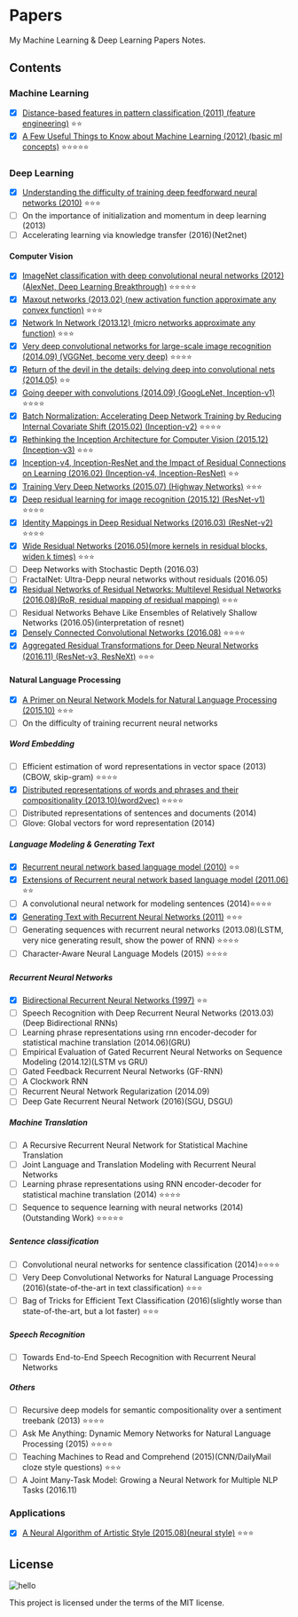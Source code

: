 # Papers
My Machine Learning & Deep Learning Papers Notes.

## Contents
### Machine Learning
- [x] [Distance-based features in pattern classification (2011) (feature engineering)](https://github.com/SunnyMarkLiu/Papers/blob/master/Machine%20Learning/Distance-based%20features%20in%20pattern%20classification.pdf) :star::star:
- [x] [A Few Useful Things to Know about Machine Learning (2012) (basic ml concepts)](https://github.com/SunnyMarkLiu/Papers/blob/master/Machine%20Learning/A%20Few%20Useful%20Things%20to%20Know%20about%20Machine%20Learning.pdf) :star::star::star::star::star:

### Deep Learning
- [x] [Understanding the difficulty of training deep feedforward neural networks (2010)](https://github.com/SunnyMarkLiu/Papers/blob/master/Deep%20Learning/Understanding%20the%20difficulty%20of%20training%20deep%20feedforward%20neural%20networks.pdf) :star::star::star:
- [ ] On the importance of initialization and momentum in deep learning (2013)
- [ ] Accelerating learning via knowledge transfer (2016)(Net2net)

#### Computer Vision
- [x] [ImageNet classification with deep convolutional neural networks (2012) (AlexNet, Deep Learning Breakthrough)](https://github.com/SunnyMarkLiu/Papers/blob/master/Deep%20Learning/Computer%20Vision/ImageNet%20classification%20with%20deep%20convolutional%20neural%20networks.pdf) :star::star::star::star::star:
- [x] [Maxout networks (2013.02) (new activation function approximate any convex function)](https://github.com/SunnyMarkLiu/Papers/blob/master/Deep%20Learning/Computer%20Vision/Maxout%20Networks.pdf) :star::star::star:
- [x] [Network In Network (2013.12) (micro networks approximate any function)](https://github.com/SunnyMarkLiu/Papers/blob/master/Deep%20Learning/Computer%20Vision/Network%20In%20Network.pdf) :star::star::star:
- [x] [Very deep convolutional networks for large-scale image recognition (2014.09) (VGGNet, become very deep)](https://github.com/SunnyMarkLiu/Papers/blob/master/Deep%20Learning/Computer%20Vision/Very%20deep%20convolutional%20networks%20for%20large-scale%20image%20recognition.pdf) :star::star::star::star:
- [x] [Return of the devil in the details: delving deep into convolutional nets (2014.05)](https://github.com/SunnyMarkLiu/Papers/blob/master/Deep%20Learning/Computer%20Vision/Return%20of%20the%20Devil%20in%20the%20Details:%20Delving%20Deep%20into%20Convolutional%20Nets.pdf) :star::star:
- [x] [Going deeper with convolutions (2014.09) (GoogLeNet, Inception-v1)](https://github.com/SunnyMarkLiu/Papers/blob/master/Deep%20Learning/Computer%20Vision/Going%20deeper%20with%20convolutions.pdf) :star::star::star::star:
- [x] [Batch Normalization: Accelerating Deep Network Training by Reducing Internal Covariate Shift (2015.02) (Inception-v2)](https://github.com/SunnyMarkLiu/Papers/blob/master/Deep%20Learning/Computer%20Vision/Batch%20Normalization:%20Accelerating%20Deep%20Network%20Training%20by%20Reducing%20Internal%20Covariate%20Shift.pdf) :star::star::star::star:
- [x] [Rethinking the Inception Architecture for Computer Vision (2015.12) (Inception-v3)](https://github.com/SunnyMarkLiu/Papers/blob/master/Deep%20Learning/Computer%20Vision/Rethinking%20the%20Inception%20Architecture%20for%20Computer%20Vision.pdf) :star::star::star:
- [x] [Inception-v4, Inception-ResNet and the Impact of Residual Connections on Learning (2016.02) (Inception-v4, Inception-ResNet)](https://github.com/SunnyMarkLiu/Papers/blob/master/Deep%20Learning/Computer%20Vision/Inception-v4%2C%20Inception-ResNet%20and%20the%20Impact%20of%20Residual%20Connections%20on%20Learning.pdf) :star::star:
- [x] [Training Very Deep Networks (2015.07) (Highway Networks)](https://github.com/SunnyMarkLiu/Papers/blob/master/Deep%20Learning/Computer%20Vision/Training%20Very%20Deep%20Networks.pdf) :star::star::star:
- [x] [Deep residual learning for image recognition (2015.12) (ResNet-v1)](https://github.com/SunnyMarkLiu/Papers/blob/master/Deep%20Learning/Computer%20Vision/Deep%20Residual%20Learning%20for%20Image%20Recognition.pdf) :star::star::star::star:
- [x] [Identity Mappings in Deep Residual Networks (2016.03) (ResNet-v2)](https://github.com/SunnyMarkLiu/Papers/blob/master/Deep%20Learning/Computer%20Vision/Identity%20Mappings%20in%20Deep%20Residual%20Networks.pdf) :star::star::star::star:
- [x] [Wide Residual Networks (2016.05)(more kernels in residual blocks, widen k times)](https://github.com/SunnyMarkLiu/Papers/blob/master/Deep%20Learning/Computer%20Vision/Wide%20Residual%20Networks.pdf) :star::star::star:
- [ ] Deep Networks with Stochastic Depth (2016.03)
- [ ] FractalNet: Ultra-Depp neural networks without residuals (2016.05)
- [x] [Residual Networks of Residual Networks: Multilevel Residual Networks (2016.08)(RoR,  residual mapping of residual mapping)](https://github.com/SunnyMarkLiu/Papers/blob/master/Deep%20Learning/Computer%20Vision/Residual%20Networks%20of%20Residual%20Networks%20Multilevel%20Residual%20Networks.pdf) :star::star::star:
- [ ] Residual Networks Behave Like Ensembles of Relatively Shallow Networks (2016.05)(interpretation of resnet)
- [x] [Densely Connected Convolutional Networks (2016.08)](https://github.com/SunnyMarkLiu/Papers/blob/master/Deep%20Learning/Computer%20Vision/Densely%20Connected%20Convolutional%20Networks.pdf) :star::star::star::star:
- [x] [Aggregated Residual Transformations for Deep Neural Networks (2016.11) (ResNet-v3, ResNeXt)](https://github.com/SunnyMarkLiu/Papers/blob/master/Deep%20Learning/Computer%20Vision/Aggregated%20Residual%20Transformations%20for%20Deep%20Neural%20Networks.pdf) :star::star::star:

#### Natural Language Processing
- [x] [A Primer on Neural Network Models for Natural Language Processing (2015.10)](https://github.com/SunnyMarkLiu/Papers/blob/master/Deep%20Learning/Natural%20Language%20Processing/A%20Primer%20on%20Neural%20Network%20Models%20for%20Natural%20Language%20Processing.pdf) :star::star::star:
- [ ] On the difficulty of training recurrent neural networks

##### Word Embedding
- [ ] Efficient estimation of word representations in vector space (2013)(CBOW, skip-gram) :star::star::star::star:
- [x] [Distributed representations of words and phrases and their compositionality (2013.10)(word2vec)](https://github.com/SunnyMarkLiu/Papers/blob/master/Deep%20Learning/Natural%20Language%20Processing/Distributed%20representations%20of%20words%20and%20phrases%20and%20their%20compositionality.pdf) :star::star::star::star:
- [ ] Distributed representations of sentences and documents (2014)
- [ ] Glove: Global vectors for word representation (2014)

##### Language Modeling & Generating Text
- [x] [Recurrent neural network based language model (2010)](https://github.com/SunnyMarkLiu/Papers/blob/master/Deep%20Learning/Natural%20Language%20Processing/Recurrent%20neural%20network%20based%20language%20model.pdf) :star::star:
- [x] [Extensions of Recurrent neural network based language model (2011.06)](https://github.com/SunnyMarkLiu/Papers/blob/master/Deep%20Learning/Natural%20Language%20Processing/Extensions%20of%20Recurrent%20neural%20network%20based%20language%20model.pdf) :star::star:
- [ ] A convolutional neural network for modeling sentences (2014):star::star::star::star:
- [x] [Generating Text with Recurrent Neural Networks (2011)](https://github.com/SunnyMarkLiu/Papers/blob/master/Deep%20Learning/Natural%20Language%20Processing/Generating%20Text%20with%20Recurrent%20Neural%20Networks.pdf) :star::star::star:
- [ ] Generating sequences with recurrent neural networks (2013.08)(LSTM, very nice generating result, show the power of RNN) :star::star::star::star:
- [ ] Character-Aware Neural Language Models (2015) :star::star::star::star:

##### Recurrent Neural Networks
- [x] [Bidirectional Recurrent Neural Networks (1997)](https://github.com/SunnyMarkLiu/MachineLearning-DeepLearning-Papers/blob/master/Deep%20Learning/Natural%20Language%20Processing/Bidirectional%20Recurrent%20Neural%20Networks.pdf) :star::star:
- [ ] Speech Recognition with Deep Recurrent Neural Networks (2013.03)(Deep Bidirectional RNNs)
- [ ] Learning phrase representations using rnn encoder-decoder for statistical machine translation (2014.06)(GRU)
- [ ] Empirical Evaluation of Gated Recurrent Neural Networks on Sequence Modeling (2014.12)(LSTM vs GRU)
- [ ] Gated Feedback Recurrent Neural Networks (GF-RNN)
- [ ] A Clockwork RNN
- [ ] Recurrent Neural Network Regularization (2014.09)
- [ ] Deep Gate Recurrent Neural Network (2016)(SGU, DSGU)

##### Machine Translation
- [ ] A Recursive Recurrent Neural Network for Statistical Machine Translation
- [ ] Joint Language and Translation Modeling with Recurrent Neural Networks
- [ ] Learning phrase representations using RNN encoder-decoder for statistical machine translation (2014) :star::star::star::star:
- [ ] Sequence to sequence learning with neural networks (2014)(Outstanding Work) :star::star::star::star::star:

##### Sentence classification
- [ ] Convolutional neural networks for sentence classification (2014):star::star::star::star:
- [ ] Very Deep Convolutional Networks for Natural Language Processing (2016)(state-of-the-art in text classification) :star::star::star:
- [ ] Bag of Tricks for Efficient Text Classification (2016)(slightly worse than state-of-the-art, but a lot faster) :star::star::star:

##### Speech Recognition
- [ ] Towards End-to-End Speech Recognition with Recurrent Neural Networks

##### Others
- [ ] Recursive deep models for semantic compositionality over a sentiment treebank (2013) :star::star::star::star:
- [ ] Ask Me Anything: Dynamic Memory Networks for Natural Language Processing (2015) :star::star::star::star:
- [ ] Teaching Machines to Read and Comprehend (2015)(CNN/DailyMail cloze style questions) :star::star::star:
- [ ] A Joint Many-Task Model: Growing a Neural Network for Multiple NLP Tasks (2016.11)

### Applications
- [x] [A Neural Algorithm of Artistic Style (2015.08)(neural style)](https://github.com/SunnyMarkLiu/Papers/blob/master/Application/A%20Neural%20Algorithm%20of%20Artistic%20Style.pdf) :star::star::star:

## License
![hello](https://camo.githubusercontent.com/0be34709e630f7cbb96012fb1a48139bc5d45f07/68747470733a2f2f7777772e676f6f676c652e636f6d2f6c6f676f732f646f6f646c65732f323031362f74656163686572732d6461792d323031362d75732d363239363632363234343039313930342e322d687032782e676966)

This project is licensed under the terms of the MIT license.

